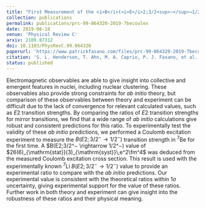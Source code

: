 ```yaml
---
title: "First Measurement of the <i>B</i>(<i>E</i>2;3/2<sup>−</sup>→1/2<sup>−</sup>) Transition Strength in <sup>7</sup>Be: Testing <i>Ab Initio</i> Predictions for A=7 Nuclei"
collection: publications
permalink: publications/prc-99-064320-2019-7becoulex
date: 2019-06-18
venue: 'Physical Review C'
arxiv: 2109.07312
doi: 10.1103/PhysRevC.99.064320
paperurl: 'https://www.patrickfasano.com/files/prc-99-064320-2019-7becoulex_PREPRINT.pdf'
citation: 'S. L. Henderson, T. Ahn, M. A. Caprio, P. J. Fasano, et al., Phys. Rev. C 99, 064320 (2019).'
status: published
---
```

Electromagnetic observables are able to give insight into collective 
and emergent features in nuclei, including nuclear clustering. These 
observables also provide strong constraints for _ab initio_ theory, 
but comparison of these observables between theory and experiment can 
be difficult due to the lack of convergence for relevant calculated 
values, such as $E2$ transition strengths. By comparing the ratios of 
$E2$ transition strengths for mirror transitions, we find that a wide 
range of _ab initio_ calculations give robust and consistent predictions 
for this ratio. To experimentally test the validity of these _ab initio_ 
predictions, we performed a Coulomb excitation experiment to measure 
the $B(E2;3/2^− \rightarrow 1/2^−)$ transition strength in <sup>7</sup>Be 
for the first time. A $B(E2;3/2^− \rightarrow 1/2^−) value of 
$26(6)_{\mathrm{stat}}(3)_{\mathrm{syst}}\,e^2\fm^4$ was deduced from 
the measured Coulomb excitation cross section. This result is used with 
the experimentally known <sup>7</sup>Li $B(E2;3/2^− \rightarrow 1/2^−)$ 
value to provide an experimental ratio to compare with the _ab initio_ 
predictions. Our experimental value is consistent with the theoretical 
ratios within $1\sigma$ uncertainty, giving experimental support for 
the value of these ratios. Further work in both theory and experiment 
can give insight into the robustness of these ratios and their physical meaning. 
